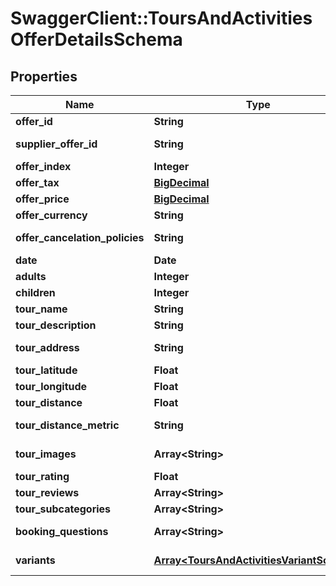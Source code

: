 # SwaggerClient::ToursAndActivitiesOfferDetailsSchema

## Properties
Name | Type | Description | Notes
------------ | ------------- | ------------- | -------------
**offer_id** | **String** | Identifier of the individual offer. | [optional] 
**supplier_offer_id** | **String** | Identifier provided by the supplier for the offer. | [optional] 
**offer_index** | **Integer** | Index of the offer for ordering. | [optional] 
**offer_tax** | [**BigDecimal**](BigDecimal.md) | Tax applied on the offer. | [optional] 
**offer_price** | [**BigDecimal**](BigDecimal.md) | Price of the offer. | [optional] 
**offer_currency** | **String** | Currency of the offer price. | [optional] 
**offer_cancelation_policies** | **String** | Cancellation policies applicable to the offer. | [optional] 
**date** | **Date** | Date of the tour. | [optional] 
**adults** | **Integer** | Number of adults attending. | [optional] 
**children** | **Integer** | Number of children attending. | [optional] 
**tour_name** | **String** | Name of the tour. | [optional] 
**tour_description** | **String** | Description of the tour. | [optional] 
**tour_address** | **String** | Address where the tour will take place. | [optional] 
**tour_latitude** | **Float** | Latitude for the tour location. | [optional] 
**tour_longitude** | **Float** | Longitude for the tour location. | [optional] 
**tour_distance** | **Float** | Distance covered by the tour. | [optional] 
**tour_distance_metric** | **String** | Metric for measuring distance (miles or kilometers). | [optional] 
**tour_images** | **Array&lt;String&gt;** | Array of images related to the tour. | [optional] 
**tour_rating** | **Float** | Rating of the tour. | [optional] 
**tour_reviews** | **Array&lt;String&gt;** | Array of reviews for the tour. | [optional] 
**tour_subcategories** | **Array&lt;String&gt;** | Subcategories of the tour. | [optional] 
**booking_questions** | **Array&lt;String&gt;** | Questions related to booking the tour. | [optional] 
**variants** | [**Array&lt;ToursAndActivitiesVariantSchema&gt;**](ToursAndActivitiesVariantSchema.md) | Array of ToursAndActivitiesVariantSchema. | [optional] 

